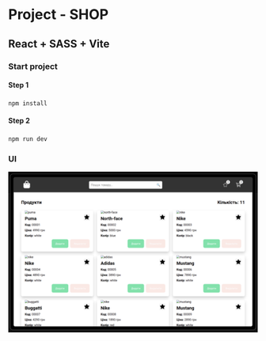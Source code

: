 # Project - SHOP

## React + SASS + Vite

### Start project

#### Step 1
`npm install`

#### Step 2
`npm run dev`

### UI
![Responsive Desktop website](src/assets/site.png)
